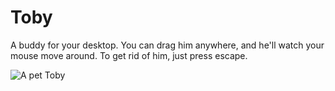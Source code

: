 # Toby
A buddy for your desktop. You can drag him anywhere, and he'll watch your mouse move around. To get rid of him, just press escape.

![A pet Toby](https://user-images.githubusercontent.com/50138952/89133985-3de3b300-d564-11ea-8f47-b777b1aaf7ac.png)
